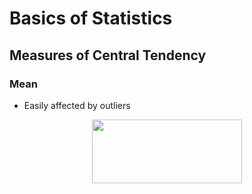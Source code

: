 # Basics of Statistics

## Measures of Central Tendency

### Mean

* Easily affected by outliers

<p align="center"><img src="/tex/a14cc6fed8182183452a492dfaf1bbba.svg?invert_in_darkmode&sanitize=true" align=middle width=239.42231114999998pt height=102.56647829999999pt/></p>
